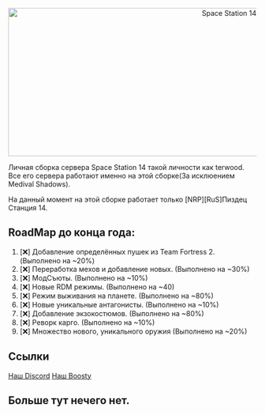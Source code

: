<p align="center"> <img alt="Space Station 14" width="880" height="300" src="https://raw.githubusercontent.com/space-wizards/asset-dump/de329a7898bb716b9d5ba9a0cd07f38e61f1ed05/github-logo.svg" /></p>

Личная сборка сервера Space Station 14 такой личности как terwood. Все его сервера работают именно на этой сборке(За исклюением Medival Shadows).

На данный момент на этой сборке работает только [NRP][RuS]Пиздец Станция 14.

## RoadMap до конца года:
1. [❌] Добавление определённых пушек из Team Fortress 2. (Выполнено на ~20%)
2. [❌] Переработка мехов и добавление новых. (Выполнено на ~30%)
3. [❌] МодСъюты. (Выполнено на ~10%)
4. [❌] Новые RDM режимы. (Выполнено на ~40)
5. [❌] Режим выживания на планете. (Выполнено на ~80%)
6. [❌] Новые уникальные антагонисты. (Выполнено на ~10%)
7. [❌] Добавление экзокостюмов. (Выполнено на ~80%)
8. [❌] Реворк карго. (Выполнено на ~10%)
9. [❌] Множество нового, уникального оружия (Выполнено на ~20%)

## Ссылки

[Наш Discord]([https://discord.gg/3tZ3BWjCdC](https://discord.gg/Nsy7FWy76x))
[Наш Boosty](https://boosty.to/pizdec_station_14)

## Больше тут нечего нет.
